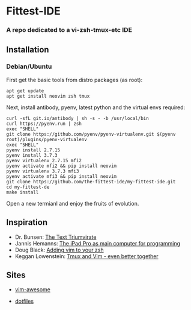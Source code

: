 #  Fittest-IDE 

### A repo dedicated to a vi-zsh-tmux-etc IDE

## Installation

### Debian/Ubuntu

First get the basic tools from distro packages (as root):

    apt get update
    apt get install neovim zsh tmux

Next, install antibody, pyenv, latest python and the virtual envs required:

    curl -sfL git.io/antibody | sh -s - -b /usr/local/bin
    curl https://pyenv.run | zsh
    exec "SHELL"
	git clone https://github.com/pyenv/pyenv-virtualenv.git $(pyenv root)/plugins/pyenv-virtualenv
    exec "SHELL"
    pyenv install 2.7.15
    pyenv install 3.7.3
    pyenv virtualenv 2.7.15 mfi2
    pyenv activate mfi2 && pip install neovim
    pyenv virtualenv 3.7.3 mfi3
    pyenv activate mfi3 && pip install neovim
    git clone https://github.com/the-fittest-ide/my-fittest-ide.git
    cd my-fittest-de
    make install

Open a new termianl and enjoy the fruits of evolution.

## Inspiration

* Dr. Bunsen: [The Text Triumvirate](https://www.drbunsen.org/the-text-triumvirate/)
* Jannis Hemanns: [The iPad Pro as main computer for programming](https://jann.is/ipad-pro-for-programming/)
* Doug Black: [Adding vim to your zsh](https://dougblack.io/words/zsh-vi-mode.html)
* Keggan Lowenstein: [Tmux and Vim - even better together](https://www.bugsnag.com/blog/tmux-and-vim)

## Sites

* [vim-awesome](https://vimawesome.com/)

* [dotfiles](http://dotfiles.github.io/)
